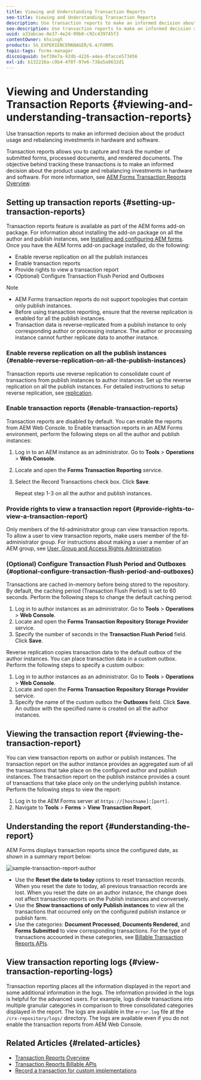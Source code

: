 ```yaml
---
title: Viewing and Understanding Transaction Reports
seo-title: Viewing and Understanding Transaction Reports
description: Use transaction reports to make an informed decision about the product usage and rebalancing investments in hardware and software.
seo-description: Use transaction reports to make an informed decision about the product usage and rebalancing investments in hardware and software.
uuid: a33abcae-8e37-4e2d-99b0-c92c439745f3
contentOwner: khsingh
products: SG_EXPERIENCEMANAGER/6.4/FORMS
topic-tags: forms-manager
discoiquuid: bef38e7a-92db-4226-a4ea-8facce573456
exl-id: b132216a-c9b4-4f8f-97e6-738a5a9632d1
---
```

# Viewing and Understanding Transaction Reports {#viewing-and-understanding-transaction-reports}

Use transaction reports to make an informed decision about the product usage and rebalancing investments in hardware and software.

Transaction reports allows you to capture and track the number of submitted forms, processed documents, and rendered documents. The objective behind tracking these transactions is to make an informed decision about the product usage and rebalancing investments in hardware and software. For more information, see [AEM Forms Transaction Reports Overview](/help/forms/using/transaction-reports-overview.md).

## Setting up transaction reports  {#setting-up-transaction-reports}

Transaction reports feature is available as part of the AEM forms add-on package. For information about installing the add-on package on all the author and publish instances, see [Installing and configuring AEM forms](https://helpx.adobe.com/experience-manager/6-4/forms/using/installing-configuring-aem-forms-osgi.html). Once you have the AEM forms add-on package installed, do the following:

* Enable reverse replication on all the publish instances
* Enable transaction reports
* Provide rights to view a transaction report
* (Optional) Configure Transaction Flush Period and Outboxes

>[!NOTE]
>
>* AEM Forms transaction reports do not support topologies that contain only publish instances.
>* Before using transaction reporting, ensure that the reverse replication is enabled for all the publish instances.
>* Transaction data is reverse-replicated from a publish instance to only corresponding author or processing instance. The author or processing instance cannot further replicate data to another instance.
>

### Enable reverse replication on all the publish instances {#enable-reverse-replication-on-all-the-publish-instances}

Transaction reports use reverse replication to consolidate count of transactions from publish instances to author instances. Set up the reverse replication on all the publish instances. For detailed instructions to setup reverse replication, see [replication](/help/sites-deploying/replication.md).

### Enable transaction reports {#enable-transaction-reports}

Transaction reports are disabled by default. You can enable the reports from AEM Web Console. to Enable transaction reports in an AEM Forms environment, perform the following steps on all the author and publish instances:

1. Log in to an AEM instance as an administrator. Go to **Tools** &gt; **Operations** &gt; **Web Console**.
1. Locate and open the **Forms Transaction Reporting** service.
1. Select the Record Transactions check box. Click **Save**.

   Repeat step 1-3 on all the author and publish instances.

### Provide rights to view a transaction report {#provide-rights-to-view-a-transaction-report}

Only members of the fd-administrator group can view transaction reports. To allow a user to view transaction reports, make users member of the fd-administrator group. For instructions about making a user a member of an AEM group, see [User, Group and Access Rights Administration](/help/sites-administering/user-group-ac-admin.md).

### (Optional) Configure Transaction Flush Period and Outboxes {#optional-configure-transaction-flush-period-and-outboxes}

Transactions are cached in-memory before being stored to the repository. By default, the caching period (Transaction Flush Period) is set to 60 seconds. Perform the following steps to change the default caching period:

1. Log in to author instances as an administrator. Go to **Tools** &gt; **Operations** &gt; **Web Console**.
1. Locate and open the **Forms Transaction Repository Storage Provider** service.
1. Specify the number of seconds in the **Transaction Flush Period** field. Click **Save**.

Reverse replication copies transaction data to the default outbox of the author instances. You can place transaction data in a custom outbox. Perform the following steps to specify a custom outbox:

1. Log in to author instances as an administrator. Go to **Tools** &gt;  **Operations** &gt;  **Web Console**.
1. Locate and open the **Forms Transaction Repository Storage Provider** service.
1. Specify the name of the custom outbox the **Outboxes** field. Click **Save**. An outbox with the specified name is created on all the author instances.

## Viewing the transaction report {#viewing-the-transaction-report}

You can view transaction reports on author or publish instances. The transaction report on the author instance provides an aggregated sum of all the transactions that take place on the configured author and publish instances. The transaction report on the publish instance provides a count of transactions that take place only on the underlying publish instance. Perform the following steps to view the report:

1. Log in to the AEM Forms server at `https://[hostname]:[port]`.
1. Navigate to **Tools** &gt;  **Forms** &gt;  **View Transaction Report**.

## Understanding the report {#understanding-the-report}

AEM Forms displays transaction reports since the configured date, as shown in a summary report below:

![sample-transaction-report-author](assets/sample-transaction-report-author.png)

* Use the **Reset the date to today** options to reset transaction records. When you reset the date to today, all previous transaction records are lost. When you reset the date on an author instance, the change does not affect transaction reports on the Publish instances and conversely.
* Use the **Show transactions of only Publish instances** to view all the transactions that occurred only on the configured publish instance or publish farm.
* Use the categories: **Document Processed**, **Documents Rendered**, and **Forms Submitted** to view corresponding transactions. For the type of transactions accounted in these categories, see [Billable Transaction Reports APIs](/help/forms/using/transaction-reports-billable-apis.md).

## View transaction reporting logs {#view-transaction-reporting-logs}

Transaction reporting places all the information displayed in the report and some additional information in the logs. The information provided in the logs is helpful for the advanced users. For example, logs divide transactions into multiple granular categories in comparison to three consolidated categories displayed in the report. The logs are available in the `error.log` file at the `/crx-repository/logs/` directory. The logs are available even if you do not enable the transaction reports from AEM Web Console.

## Related Articles {#related-articles}

* [Transaction Reports Overview](/help/forms/using/transaction-reports-overview.md)
* [Transaction Reports Billable APIs](/help/forms/using/transaction-reports-billable-apis.md)
* [Record a transaction for custom implementations](/help/forms/using/record-transaction-custom-implementation.md)
